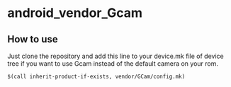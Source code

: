android_vendor_Gcam
===================
## How to use
Just clone the repository and add this line to your device.mk file of device tree if you want to use Gcam instead of the default camera on your rom.

```make
$(call inherit-product-if-exists, vendor/GCam/config.mk)
```
